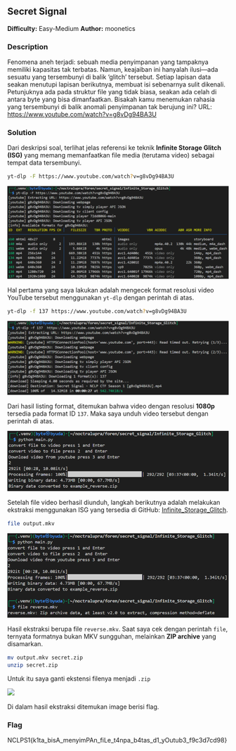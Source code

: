 ## Secret Signal
**Difficulty:** Easy-Medium
**Author:** moonetics

### Description
Fenomena aneh terjadi: sebuah media penyimpanan yang tampaknya memiliki kapasitas tak terbatas. Namun, keajaiban ini hanyalah ilusi—ada sesuatu yang tersembunyi di balik ‘glitch’ tersebut. Setiap lapisan data seakan menutupi lapisan berikutnya, membuat isi sebenarnya sulit dikenali. Petunjuknya ada pada struktur file yang tidak biasa, seakan ada celah di antara byte yang bisa dimanfaatkan. Bisakah kamu menemukan rahasia yang tersembunyi di balik anomali penyimpanan tak berujung ini?
URL: https://www.youtube.com/watch?v=g8vDg94BA3U

### Solution
Dari deskripsi soal, terlihat jelas referensi ke teknik **Infinite Storage Glitch (ISG)** yang memang memanfaatkan file media (terutama video) sebagai tempat data tersembunyi. 

```bash
yt-dlp -F https://www.youtube.com/watch?v=g8vDg94BA3U
```
![alt text](image.png)

Hal pertama yang saya lakukan adalah mengecek format resolusi video YouTube tersebut menggunakan `yt-dlp` dengan perintah di atas.


```bash
yt-dlp -f 137 https://www.youtube.com/watch?v=g8vDg94BA3U
```
![alt text](image-1.png)

Dari hasil listing format, ditemukan bahwa video dengan resolusi **1080p** tersedia pada format ID `137`. Maka saya unduh video tersebut dengan perintah di atas.

![alt text](image-2.png)

Setelah file video berhasil diunduh, langkah berikutnya adalah melakukan ekstraksi menggunakan ISG yang tersedia di GitHub: [Infinite\_Storage\_Glitch](https://github.com/KKarmugil/Infinite_Storage_Glitch).

```bash
file output.mkv
```
![alt text](image-3.png)

Hasil ekstraksi berupa file `reverse.mkv`. Saat saya cek dengan perintah `file`, ternyata formatnya bukan MKV sungguhan, melainkan **ZIP archive** yang disamarkan.

```bash
mv output.mkv secret.zip
unzip secret.zip
```

Untuk itu saya ganti ekstensi filenya menjadi `.zip`

![](Infinite_Storage_Glitch/3.png)

Di dalam hasil ekstraksi ditemukan image berisi flag.

### Flag
NCLPS1{k1ta_bisA_menyimPAn_fiLe_t4npa_b4tas_d1_yOutub3_f9c3d7cd98}
